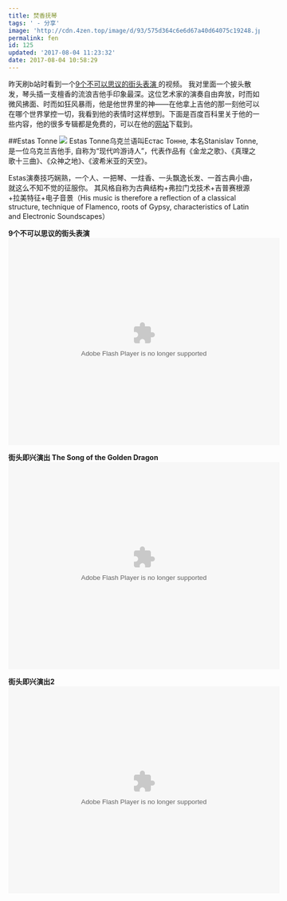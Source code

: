 ```yaml
---
title: 焚香抚琴
tags: ' - 分享'
image: 'http://cdn.4zen.top/image/d/93/575d364c6e6d67a40d64075c19248.jpg'
permalink: fen
id: 125
updated: '2017-08-04 11:23:32'
date: 2017-08-04 10:58:29
---
```


昨天刷b站时看到一个[9个不可以思议的街头表演
](https://www.bilibili.com/video/av12132110)的视频。
我对里面一个披头散发，琴头插一支檀香的流浪吉他手印象最深。这位艺术家的演奏自由奔放，时而如微风拂面、时而如狂风暴雨，他是他世界里的神——在他拿上吉他的那一刻他可以在哪个世界掌控一切，我看到他的表情时这样想到。下面是百度百科里关于他的一些内容，他的很多专辑都是免费的，可以在他的[网站](https://estastonne.com/sound-journeys/)下载到。

##Estas Tonne
![](http://cdn.4zen.top/image/a/e2/3bbf6cf6d035e0d77bdc1376c06d2.png)
Estas Tonne乌克兰语叫Естас Тонне, 本名Stanislav Tonne, 是一位乌克兰吉他手, 自称为“现代吟游诗人”，代表作品有《金龙之歌》、《真理之歌十三曲》、《众神之地》、《波希米亚的天空》。

Estas演奏技巧娴熟，一个人、一把琴、一炷香、一头飘逸长发、一首古典小曲，就这么不知不觉的征服你。
其风格自称为古典结构+弗拉门戈技术+吉普赛根源+拉美特征+电子音景（His music is therefore a reflection of a classical structure, technique of Flamenco, roots of Gypsy, characteristics of Latin and Electronic Soundscapes）

**9个不可以思议的街头表演**
<embed height="415" width="544" quality="high" allowfullscreen="true" type="application/x-shockwave-flash" src="//static.hdslb.com/miniloader.swf" flashvars="aid=12132110&page=1" pluginspage="//www.adobe.com/shockwave/download/download.cgi?P1_Prod_Version=ShockwaveFlash"></embed>

**街头即兴演出
The Song of the Golden Dragon**
<embed height="415" width="544" quality="high" allowfullscreen="true" type="application/x-shockwave-flash" src="//static.hdslb.com/miniloader.swf" flashvars="aid=650764&page=1" pluginspage="//www.adobe.com/shockwave/download/download.cgi?P1_Prod_Version=ShockwaveFlash"></embed>

**街头即兴演出2**
<embed height="415" width="544" quality="high" allowfullscreen="true" type="application/x-shockwave-flash" src="//static.hdslb.com/miniloader.swf" flashvars="aid=11023838&page=1" pluginspage="//www.adobe.com/shockwave/download/download.cgi?P1_Prod_Version=ShockwaveFlash"></embed>
